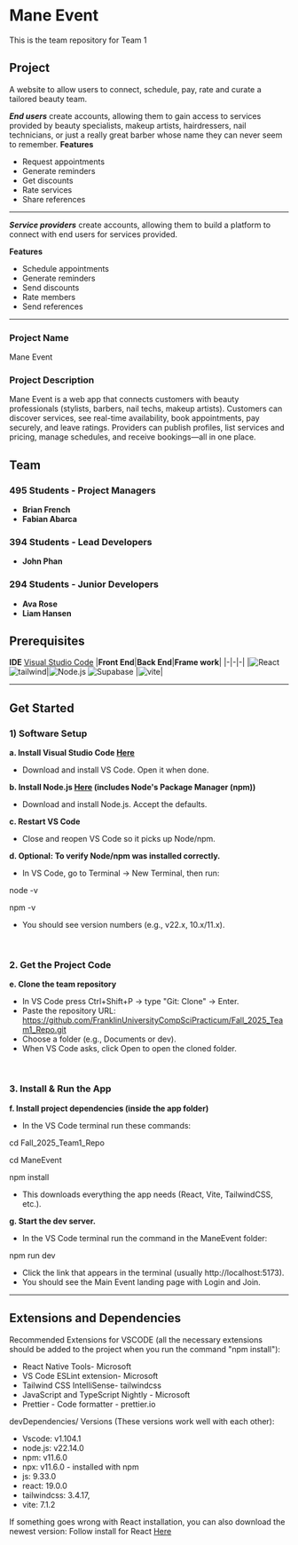 
 # Mane Event

This is the team repository for Team 1

## Project

A website to allow users to connect, schedule, pay, rate and curate a tailored beauty team.

**_End users_** create accounts, allowing them to gain access to services provided by beauty specialists, makeup artists, hairdressers, nail technicians, or just a really great barber whose name they can never seem to remember.
**Features**

- Request appointments
- Generate reminders
- Get discounts
- Rate services
- Share references

---

**_Service providers_** create accounts, allowing them to build a platform to connect with end users for services provided.

**Features**

- Schedule appointments
- Generate reminders
- Send discounts
- Rate members
- Send references

---

### Project Name

Mane Event

### Project Description

Mane Event is a web app that connects customers with beauty professionals (stylists, barbers, nail techs, makeup artists). Customers can discover services, see real-time availability, book appointments, pay securely, and leave ratings. Providers can publish profiles, list services and pricing, manage schedules, and receive bookings—all in one place.

## Team

### 495 Students - Project Managers

- **Brian French**
- **Fabian Abarca**

### 394 Students - Lead Developers

- **John Phan**

### 294 Students - Junior Developers

- **Ava Rose**
- **Liam Hansen**

## Prerequisites

**IDE** [Visual Studio Code](https://code.visualstudio.com/download)
|**Front End**|**Back End**|**Frame work**|
|-|-|-|
|![React](https://img.shields.io/badge/React-white?logo=react) ![tailwind](https://img.shields.io/badge/tailwindcss-white?logo=tailwindcss)|![Node.js](https://img.shields.io/badge/Node.js-white?logo=node.js) ![Supabase](https://img.shields.io/badge/Supabase-white?logo=Supabase)
|![vite](https://img.shields.io/badge/vite-white?logo=vite)|

---

## Get Started

### 1) Software Setup

**a. Install Visual Studio Code [Here](https://code.visualstudio.com/download)**
- Download and install VS Code. Open it when done.

**b. Install Node.js [Here](https://www.nodejs.org) (includes Node's Package Manager (npm))**
- Download and install Node.js. Accept the defaults. 

**c. Restart VS Code**
- Close and reopen VS Code so it picks up Node/npm.

**d. Optional: To verify Node/npm was installed correctly.**
- In VS Code, go to Terminal → New Terminal, then run:
  
node -v

npm -v

- You should see version numbers (e.g., v22.x, 10.x/11.x).
<br>

### 2. Get the Project Code

**e. Clone the team repository**
- In VS Code press Ctrl+Shift+P → type "Git: Clone" → Enter.
- Paste the repository URL: https://github.com/FranklinUniversityCompSciPracticum/Fall_2025_Team1_Repo.git
- Choose a folder (e.g., Documents or dev).
- When VS Code asks, click Open to open the cloned folder.
<br>

### 3. Install & Run the App

**f. Install project dependencies (inside the app folder)**
- In the VS Code terminal run these commands:
  
cd Fall_2025_Team1_Repo

cd ManeEvent

npm install

- This downloads everything the app needs (React, Vite, TailwindCSS, etc.).
  
**g. Start the dev server.**
- In the VS Code terminal run the command in the ManeEvent folder:

npm run dev

- Click the link that appears in the terminal (usually http://localhost:5173).
- You should see the Main Event landing page with Login and Join. 

--- 
## Extensions and Dependencies

Recommended Extensions for VSCODE (all the necessary extensions should be added to the project when you run the command "npm install"):

- React Native Tools- Microsoft
- VS Code ESLint extension- Microsoft
- Tailwind CSS IntelliSense- tailwindcss
- JavaScript and TypeScript Nightly - Microsoft
- Prettier - Code formatter - prettier.io

devDependencies/ Versions (These versions work well with each other):
- Vscode: v1.104.1
- node.js: v22.14.0
- npm: v11.6.0
- npx: v11.6.0 - installed with npm
- js: 9.33.0
- react: 19.0.0
- tailwindcss: 3.4.17,
- vite: 7.1.2

If something goes wrong with React installation, you can also download the newest version:
Follow install for React [Here](https://react.dev/learn/editor-setup)
